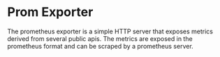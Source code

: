 # Prom Exporter

The prometheus exporter is a simple HTTP server that exposes metrics derived from several public apis. The metrics are exposed in the prometheus format and can be scraped by a prometheus server.
